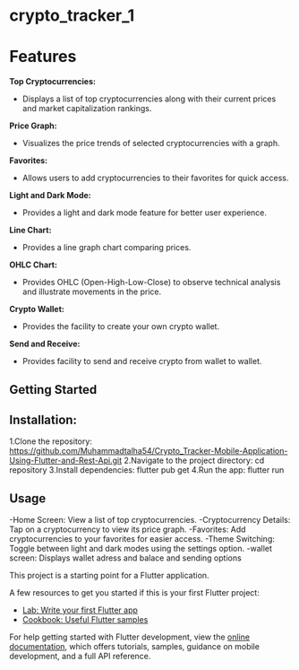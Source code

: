 # crypto_tracker_1

# Features
**Top Cryptocurrencies:**
- Displays a list of top cryptocurrencies along with their current prices and market capitalization rankings.

**Price Graph:**
- Visualizes the price trends of selected cryptocurrencies with a graph.

**Favorites:**
- Allows users to add cryptocurrencies to their favorites for quick access.

**Light and Dark Mode:**
- Provides a light and dark mode feature for better user experience.

**Line Chart:**
- Provides a line graph chart comparing prices.

**OHLC Chart:**
- Provides OHLC (Open-High-Low-Close) to observe technical analysis and illustrate movements in the price.

**Crypto Wallet:**
- Provides the facility to create your own crypto wallet.

**Send and Receive:**
- Provides facility to send and receive crypto from wallet to wallet.

## Getting Started

## Installation:
1.Clone the repository:
https://github.com/Muhammadtalha54/Crypto_Tracker-Mobile-Application-Using-Flutter-and-Rest-Api.git
2.Navigate to the project directory:
cd repository
3.Install dependencies:
flutter pub get
4.Run the app:
flutter run

## Usage

-Home Screen: 
View a list of top cryptocurrencies.
-Cryptocurrency Details: 
Tap on a cryptocurrency to view its price graph.
-Favorites:
Add cryptocurrencies to your favorites for easier access.
-Theme Switching:
Toggle between light and dark modes using the settings option.
-wallet screen:
Displays wallet adress and balace and sending options





This project is a starting point for a Flutter application.

A few resources to get you started if this is your first Flutter project:

- [Lab: Write your first Flutter app](https://docs.flutter.dev/get-started/codelab)
- [Cookbook: Useful Flutter samples](https://docs.flutter.dev/cookbook)

For help getting started with Flutter development, view the
[online documentation](https://docs.flutter.dev/), which offers tutorials,
samples, guidance on mobile development, and a full API reference.
